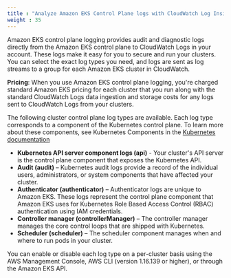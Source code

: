 ```yaml
---
title : "Analyze Amazon EKS Control Plane logs with CloudWatch Log Insights"
weight : 35
---
```



Amazon EKS control plane logging provides audit and diagnostic logs directly from the Amazon EKS control plane to CloudWatch Logs in your account. These logs make it easy for you to secure and run your clusters. You can select the exact log types you need, and logs are sent as log streams to a group for each Amazon EKS cluster in CloudWatch.

**Pricing**: When you use Amazon EKS control plane logging, you're charged standard Amazon EKS pricing for each cluster that you run along with the standard CloudWatch Logs data ingestion and storage costs for any logs sent to CloudWatch Logs from your clusters.

The following cluster control plane log types are available. Each log type corresponds to a component of the Kubernetes control plane. To learn more about these components, see Kubernetes Components in the [Kubernetes documentation](https://kubernetes.io/docs/concepts/overview/components/)

- **Kubernetes API server component logs (api)** - Your cluster's API server is the control plane component that exposes the Kubernetes API.
- **Audit (audit)** – Kubernetes audit logs provide a record of the individual users, administrators, or system components that have affected your cluster.
- **Authenticator (authenticator)** – Authenticator logs are unique to Amazon EKS. These logs represent the control plane component that Amazon EKS uses for Kubernetes Role Based Access Control (RBAC) authentication using IAM credentials.
- **Controller manager (controllerManager)** – The controller manager manages the core control loops that are shipped with Kubernetes.
- **Scheduler (scheduler)** – The scheduler component manages when and where to run pods in your cluster.

You can enable or disable each log type on a per-cluster basis using the AWS Management Console, AWS CLI (version 1.16.139 or higher), or through the Amazon EKS API.